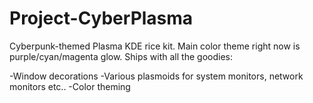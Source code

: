 # Project-CyberPlasma
Cyberpunk-themed Plasma KDE rice kit. Main color theme right now is purple/cyan/magenta glow. Ships with all the goodies:

-Window decorations
-Various plasmoids for system monitors, network monitors etc..
-Color theming
